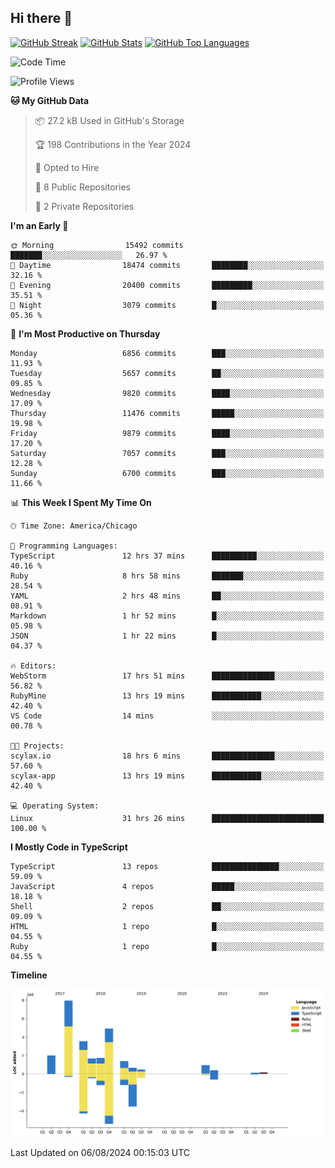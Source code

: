 ## Hi there 👋

<!--
- 🔭 I’m currently working on ...
- 🌱 I’m currently learning ...
- 👯 I’m looking to collaborate on ...
- 🤔 I’m looking for help with ...
- 💬 Ask me about ...
- 📫 How to reach me: ...
- 😄 Pronouns: ...
- ⚡ Fun fact: ...
-->

[![GitHub Streak](https://github-readme-streak-stats.herokuapp.com?user=jameswlane&theme=tokyonight)](https://git.io/streak-stats)
[![GitHub Stats](https://github-readme-stats.vercel.app/api?username=jameswlane&show_icons=true&theme=tokyonight)](https://github-readme-stats.vercel.app)
[![GitHub Top Languages](https://github-readme-stats.vercel.app/api/top-langs?username=jameswlane&show_icons=true&locale=en&layout=compact&theme=tokyonight)](https://github-readme-stats.vercel.app)


<!--START_SECTION:waka-->
![Code Time](http://img.shields.io/badge/Code%20Time-44%20hrs%2021%20mins-blue)

![Profile Views](http://img.shields.io/badge/Profile%20Views-78-blue)

**🐱 My GitHub Data** 

> 📦 27.2 kB Used in GitHub's Storage 
 > 
> 🏆 198 Contributions in the Year 2024
 > 
> 💼 Opted to Hire
 > 
> 📜 8 Public Repositories 
 > 
> 🔑 2 Private Repositories 
 > 
**I'm an Early 🐤** 

```text
🌞 Morning                15492 commits       ███████░░░░░░░░░░░░░░░░░░   26.97 % 
🌆 Daytime                18474 commits       ████████░░░░░░░░░░░░░░░░░   32.16 % 
🌃 Evening                20400 commits       █████████░░░░░░░░░░░░░░░░   35.51 % 
🌙 Night                  3079 commits        █░░░░░░░░░░░░░░░░░░░░░░░░   05.36 % 
```
📅 **I'm Most Productive on Thursday** 

```text
Monday                   6856 commits        ███░░░░░░░░░░░░░░░░░░░░░░   11.93 % 
Tuesday                  5657 commits        ██░░░░░░░░░░░░░░░░░░░░░░░   09.85 % 
Wednesday                9820 commits        ████░░░░░░░░░░░░░░░░░░░░░   17.09 % 
Thursday                 11476 commits       █████░░░░░░░░░░░░░░░░░░░░   19.98 % 
Friday                   9879 commits        ████░░░░░░░░░░░░░░░░░░░░░   17.20 % 
Saturday                 7057 commits        ███░░░░░░░░░░░░░░░░░░░░░░   12.28 % 
Sunday                   6700 commits        ███░░░░░░░░░░░░░░░░░░░░░░   11.66 % 
```


📊 **This Week I Spent My Time On** 

```text
🕑︎ Time Zone: America/Chicago

💬 Programming Languages: 
TypeScript               12 hrs 37 mins      ██████████░░░░░░░░░░░░░░░   40.16 % 
Ruby                     8 hrs 58 mins       ███████░░░░░░░░░░░░░░░░░░   28.54 % 
YAML                     2 hrs 48 mins       ██░░░░░░░░░░░░░░░░░░░░░░░   08.91 % 
Markdown                 1 hr 52 mins        █░░░░░░░░░░░░░░░░░░░░░░░░   05.98 % 
JSON                     1 hr 22 mins        █░░░░░░░░░░░░░░░░░░░░░░░░   04.37 % 

🔥 Editors: 
WebStorm                 17 hrs 51 mins      ██████████████░░░░░░░░░░░   56.82 % 
RubyMine                 13 hrs 19 mins      ███████████░░░░░░░░░░░░░░   42.40 % 
VS Code                  14 mins             ░░░░░░░░░░░░░░░░░░░░░░░░░   00.78 % 

🐱‍💻 Projects: 
scylax.io                18 hrs 6 mins       ██████████████░░░░░░░░░░░   57.60 % 
scylax-app               13 hrs 19 mins      ███████████░░░░░░░░░░░░░░   42.40 % 

💻 Operating System: 
Linux                    31 hrs 26 mins      █████████████████████████   100.00 % 
```

**I Mostly Code in TypeScript** 

```text
TypeScript               13 repos            ███████████████░░░░░░░░░░   59.09 % 
JavaScript               4 repos             █████░░░░░░░░░░░░░░░░░░░░   18.18 % 
Shell                    2 repos             ██░░░░░░░░░░░░░░░░░░░░░░░   09.09 % 
HTML                     1 repo              █░░░░░░░░░░░░░░░░░░░░░░░░   04.55 % 
Ruby                     1 repo              █░░░░░░░░░░░░░░░░░░░░░░░░   04.55 % 
```



**Timeline**

![Lines of Code chart](https://raw.githubusercontent.com/jameswlane/jameswlane/main/assets/bar_graph.png)


 Last Updated on 06/08/2024 00:15:03 UTC
<!--END_SECTION:waka-->
